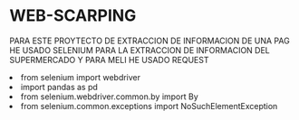 # WEB-SCARPING
 PARA ESTE PROYTECTO DE EXTRACCION DE INFORMACION DE UNA PAG HE USADO SELENIUM PARA LA EXTRACCION DE INFORMACION DEL SUPERMERCADO Y PARA MELI HE USADO REQUEST
 <li>from selenium import webdriver 
 <li>import pandas as pd 
 <li>from selenium.webdriver.common.by import By 
 <li>from selenium.common.exceptions import NoSuchElementException 
